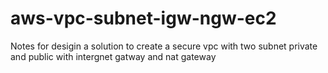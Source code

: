 # aws-vpc-subnet-igw-ngw-ec2
Notes for desigin a solution to create a secure vpc with two subnet private and public with intergnet gatway and nat gateway
